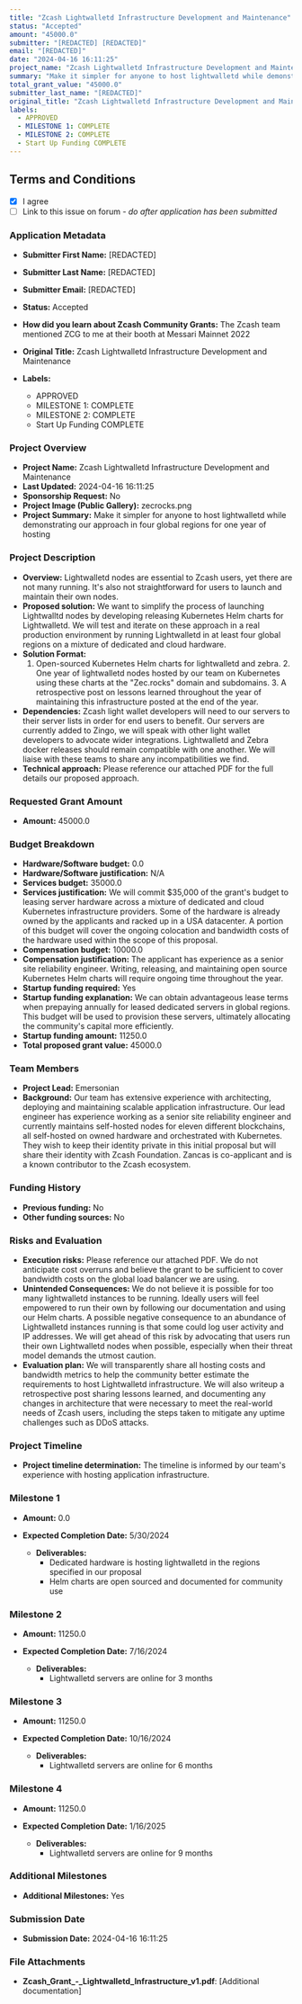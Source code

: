 ```yaml
---
title: "Zcash Lightwalletd Infrastructure Development and Maintenance"
status: "Accepted"
amount: "45000.0"
submitter: "[REDACTED] [REDACTED]"
email: "[REDACTED]"
date: "2024-04-16 16:11:25"
project_name: "Zcash Lightwalletd Infrastructure Development and Maintenance"
summary: "Make it simpler for anyone to host lightwalletd while demonstrating our approach in four global regions for one year of hosting"
total_grant_value: "45000.0"
submitter_last_name: "[REDACTED]"
original_title: "Zcash Lightwalletd Infrastructure Development and Maintenance"
labels:
  - APPROVED
  - MILESTONE 1: COMPLETE
  - MILESTONE 2: COMPLETE
  - Start Up Funding COMPLETE
---
```


## Terms and Conditions

- [X] I agree
- [ ] Link to this issue on forum - _do after application has been submitted_

### Application Metadata

- **Submitter First Name:**
  [REDACTED]
- **Submitter Last Name:**
  [REDACTED]
- **Submitter Email:**
  [REDACTED]
- **Status:**
  Accepted
- **How did you learn about Zcash Community Grants:**
  The Zcash team mentioned ZCG to me at their booth at Messari Mainnet 2022
- **Original Title:**
  Zcash Lightwalletd Infrastructure Development and Maintenance

- **Labels:**
  - APPROVED
  - MILESTONE 1: COMPLETE
  - MILESTONE 2: COMPLETE
  - Start Up Funding COMPLETE

### Project Overview

- **Project Name:**
  Zcash Lightwalletd Infrastructure Development and Maintenance
- **Last Updated:**
  2024-04-16 16:11:25
- **Sponsorship Request:**
  No
- **Project Image (Public Gallery):**
  zecrocks.png
- **Project Summary:**
  Make it simpler for anyone to host lightwalletd while demonstrating our approach in four global regions for one year of hosting

### Project Description

- **Overview:**
  Lightwalletd nodes are essential to Zcash users, yet there are not many running. It's also not straightforward for users to launch and maintain their own nodes.
- **Proposed solution:**
  We want to simplify the process of launching Lightwalltd nodes by developing releasing Kubernetes Helm charts for Lightwalletd. We will test and iterate on these approach in a real production environment by running Lightwalletd in at least four global regions on a mixture of dedicated and cloud hardware.
- **Solution Format:**
  1. Open-sourced Kubernetes Helm charts for lightwalletd and zebra. 2. One year of lightwalletd nodes hosted by our team on Kubernetes using these charts at the "Zec.rocks" domain and subdomains. 3. A retrospective post on lessons learned throughout the year of maintaining this infrastructure posted at the end of the year.
- **Dependencies:**
  Zcash light wallet developers will need to our servers to their server lists in order for end users to benefit. Our servers are currently added to Zingo, we will speak with other light wallet developers to advocate wider integrations. Lightwalletd and Zebra docker releases should remain compatible with one another. We will liaise with these teams to share any incompatibilities we find.
- **Technical approach:**
  Please reference our attached PDF for the full details our proposed approach.

### Requested Grant Amount

- **Amount:**
  45000.0

### Budget Breakdown

- **Hardware/Software budget:**
  0.0
- **Hardware/Software justification:**
  N/A
- **Services budget:**
  35000.0
- **Services justification:**
  We will commit $35,000 of the grant's budget to leasing server hardware across a mixture of dedicated and cloud Kubernetes infrastructure providers. Some of the hardware is already owned by the applicants and racked up in a USA datacenter. A portion of this budget will cover the ongoing colocation and bandwidth costs of the hardware used within the scope of this proposal.
- **Compensation budget:**
  10000.0
- **Compensation justification:**
  The applicant has experience as a senior site reliability engineer. Writing, releasing, and maintaining open source Kubernetes Helm charts will require ongoing time throughout the year.
- **Startup funding required:**
  Yes
- **Startup funding explanation:**
  We can obtain advantageous lease terms when prepaying annually for leased dedicated servers in global regions. This budget will be used to provision these servers, ultimately allocating the community's capital more efficiently.
- **Startup funding amount:**
  11250.0
- **Total proposed grant value:**
  45000.0

### Team Members

- **Project Lead:**
  Emersonian
- **Background:**
  Our team has extensive experience with architecting, deploying and maintaining scalable application infrastructure. Our lead engineer has experience working as a senior site reliability engineer and currently maintains self-hosted nodes for eleven different blockchains, all self-hosted on owned hardware and orchestrated with Kubernetes. They wish to keep their identity private in this initial proposal but will share their identity with Zcash Foundation. Zancas is co-applicant and is a known contributor to the Zcash ecosystem.

### Funding History

- **Previous funding:**
  No
- **Other funding sources:**
  No

### Risks and Evaluation

- **Execution risks:**
  Please reference our attached PDF. We do not anticipate cost overruns and believe the grant to be sufficient to cover bandwidth costs on the global load balancer we are using.
- **Unintended Consequences:**
  We do not believe it is possible for too many lightwalletd instances to be running. Ideally users will feel empowered to run their own by following our documentation and using our Helm charts. A possible negative consequence to an abundance of Lightwalletd instances running is that some could log user activity and IP addresses. We will get ahead of this risk by advocating that users run their own Lightwalletd nodes when possible, especially when their threat model demands the utmost caution.
- **Evaluation plan:**
  We will transparently share all hosting costs and bandwidth metrics to help the community better estimate the requirements to host Lightwalletd infrastructure. We will also writeup a retrospective post sharing lessons learned, and documenting any changes in architecture that were necessary to meet the real-world needs of Zcash users, including the steps taken to mitigate any uptime challenges such as DDoS attacks.

### Project Timeline

- **Project timeline determination:**
  The timeline is informed by our team's experience with hosting application infrastructure.

### Milestone 1

- **Amount:**
  0.0
- **Expected Completion Date:**
  5/30/2024

  - **Deliverables:**
    - Dedicated hardware is hosting lightwalletd in the regions specified in our proposal
    - Helm charts are open sourced and documented for community use

### Milestone 2

- **Amount:**
  11250.0
- **Expected Completion Date:**
  7/16/2024

  - **Deliverables:**
    - Lightwalletd servers are online for 3 months

### Milestone 3

- **Amount:**
  11250.0
- **Expected Completion Date:**
  10/16/2024

  - **Deliverables:**
    - Lightwalletd servers are online for 6 months

### Milestone 4

- **Amount:**
  11250.0
- **Expected Completion Date:**
  1/16/2025

  - **Deliverables:**
    - Lightwalletd servers are online for 9 months

### Additional Milestones

- **Additional Milestones:**
  Yes

### Submission Date

- **Submission Date:**
  2024-04-16 16:11:25

### File Attachments

- **Zcash_Grant_-_Lightwalletd_Infrastructure_v1.pdf**: [Additional documentation]

